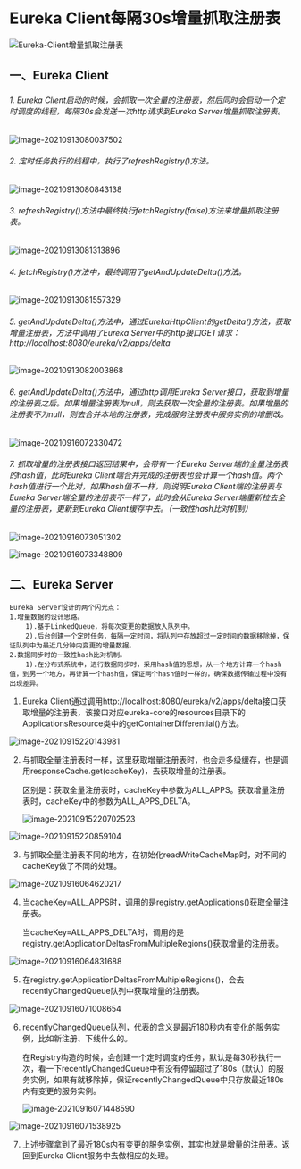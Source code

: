 # Eureka Client每隔30s增量抓取注册表

![Eureka-Client增量抓取注册表](08-Eureka-Client增量抓取注册表.assets/Eureka-Client增量抓取注册表.png)



## 一、Eureka Client

###### 1. Eureka Client启动的时候，会抓取一次全量的注册表，然后同时会启动一个定时调度的线程，每隔30s会发送一次http请求到Eureka Server增量抓取注册表。

![image-20210913080037502](08-Eureka-Client增量抓取注册表.assets/image-20210913080037502.png)

###### 2. 定时任务执行的线程中，执行了refreshRegistry()方法。

![image-20210913080843138](08-Eureka-Client增量抓取注册表.assets/image-20210913080843138.png)

###### 3. refreshRegistry()方法中最终执行fetchRegistry(false)方法来增量抓取注册表。

![image-20210913081313896](08-Eureka-Client增量抓取注册表.assets/image-20210913081313896.png)

###### 4. fetchRegistry()方法中，最终调用了getAndUpdateDelta()方法。

![image-20210913081557329](08-Eureka-Client增量抓取注册表.assets/image-20210913081557329.png)

###### 5. getAndUpdateDelta()方法中，通过EurekaHttpClient的getDelta()方法，获取增量注册表，方法中调用了Eureka Server中的http接口GET请求：http://localhost:8080/eureka/v2/apps/delta

![image-20210913082003868](08-Eureka-Client增量抓取注册表.assets/image-20210913082003868.png)

###### 6. getAndUpdateDelta()方法中，通过http调用Eureka Server接口，获取到增量的注册表之后。如果增量注册表为null，则去获取一次全量的注册表。如果增量的注册表不为null，则去合并本地的注册表，完成服务注册表中服务实例的增删改。

![image-20210916072330472](08-Eureka-Client增量抓取注册表.assets/image-20210916072330472.png)

###### 7. 抓取增量的注册表接口返回结果中，会带有一个Eureka Server端的全量注册表的hash值，此时Eureka Client端合并完成的注册表也会计算一个hash值。两个hash值进行一个比对，如果hash值不一样，则说明Eureka Client端的注册表与Eureka Server端全量的注册表不一样了，此时会从Eureka Server端重新拉去全量的注册表，更新到Eureka Client缓存中去。（一致性hash比对机制）

![image-20210916073051302](08-Eureka-Client增量抓取注册表.assets/image-20210916073051302.png)

![image-20210916073348809](08-Eureka-Client增量抓取注册表.assets/image-20210916073348809.png)



## 二、Eureka Server

```
Eureka Server设计的两个闪光点：
1.增量数据的设计思路。
	1).基于LinkedQueue，将每次变更的数据放入队列中。
	2).后台创建一个定时任务，每隔一定时间，将队列中存放超过一定时间的数据移除掉，保证队列中为最近几分钟内变更的增量数据。
2.数据同步时的一致性hash比对机制。
	1).在分布式系统中，进行数据同步时，采用hash值的思想，从一个地方计算一个hash值，到另一个地方，再计算一个hash值，保证两个hash值时一样的，确保数据传输过程中没有出现差异。
```



1. Eureka Client通过调用http://localhost:8080/eureka/v2/apps/delta接口获取增量的注册表，该接口对应eureka-core的resources目录下的ApplicationsResource类中的getContainerDifferential()方法。

![image-20210915220143981](08-Eureka-Client增量抓取注册表.assets/image-20210915220143981.png)

2. 与抓取全量注册表时一样，这里获取增量注册表时，也会走多级缓存，也是调用responseCache.get(cacheKey)，去获取增量的注册表。

   区别是：获取全量注册表时，cacheKey中参数为ALL_APPS。获取增量注册表时，cacheKey中的参数为ALL_APPS_DELTA。

   ![image-20210915220702523](08-Eureka-Client增量抓取注册表.assets/image-20210915220702523.png)

![image-20210915220859104](08-Eureka-Client增量抓取注册表.assets/image-20210915220859104.png)

3. 与抓取全量注册表不同的地方，在初始化readWriteCacheMap时，对不同的cacheKey做了不同的处理。

![image-20210916064620217](08-Eureka-Client增量抓取注册表.assets/image-20210916064620217.png)

4. 当cacheKey=ALL_APPS时，调用的是registry.getApplications()获取全量注册表。

   当cacheKey=ALL_APPS_DELTA时，调用的是registry.getApplicationDeltasFromMultipleRegions()获取增量的注册表。

![image-20210916064831688](08-Eureka-Client增量抓取注册表.assets/image-20210916064831688.png)

5. 在registry.getApplicationDeltasFromMultipleRegions()，会去recentlyChangedQueue队列中获取增量的注册表。

![image-20210916071008654](08-Eureka-Client增量抓取注册表.assets/image-20210916071008654.png)

6. recentlyChangedQueue队列，代表的含义是最近180秒内有变化的服务实例，比如新注册、下线什么的。

   在Registry构造的时候，会创建一个定时调度的任务，默认是每30秒执行一次，看一下recentlyChangedQueue中有没有停留超过了180s（默认）的服务实例，如果有就移除掉，保证recentlyChangedQueue中只存放最近180s内有变更的服务实例。

   ![image-20210916071448590](08-Eureka-Client增量抓取注册表.assets/image-20210916071448590.png)

![image-20210916071538925](08-Eureka-Client增量抓取注册表.assets/image-20210916071538925.png)

7. 上述步骤拿到了最近180s内有变更的服务实例，其实也就是增量的注册表。返回到Eureka Client服务中去做相应的处理。

